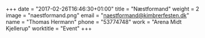 +++
date = "2017-02-26T16:46:30+01:00"
title = "Næstformand"
weight = 2
image = "naestformand.png"
email = "naestformand@kimbrerfesten.dk"
name = "Thomas Hermann"
phone = "53774748"
work = "Arena Midt Kjellerup"
worktitle = "Event"
+++